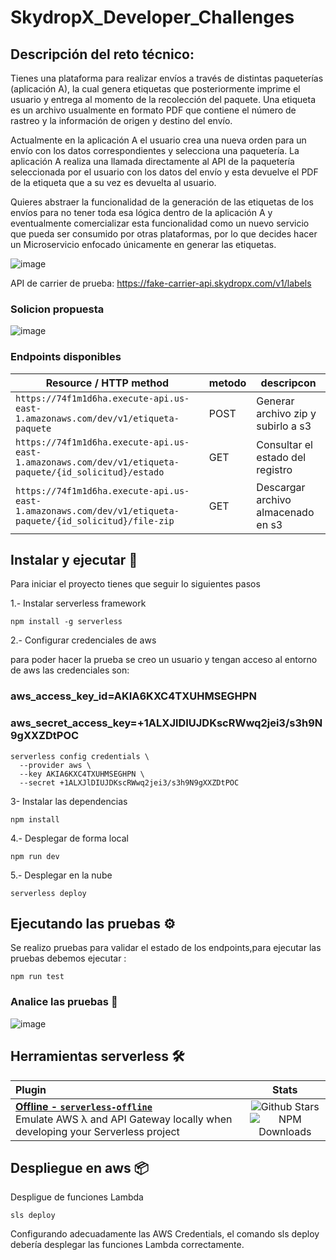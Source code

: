 # SkydropX_Developer_Challenges

## Descripción del reto técnico:

Tienes una plataforma para realizar envíos a través de distintas paqueterías (aplicación ​A)​, la cual genera etiquetas que posteriormente imprime el usuario y entrega al momento de la recolección del paquete. Una etiqueta es un archivo usualmente en formato PDF que contiene el número de rastreo y la información de origen y destino del envío.

Actualmente en la aplicación A el usuario crea una nueva orden para un envío con los datos correspondientes y selecciona una paquetería. La aplicación A realiza una llamada directamente al API de la paquetería seleccionada por el usuario con los datos del envío y esta devuelve el PDF de la etiqueta que a su vez es devuelta al usuario.

Quieres abstraer la funcionalidad de la generación de las etiquetas de los envíos para no tener toda esa lógica dentro de la aplicación A y eventualmente comercializar esta funcionalidad como un nuevo servicio que pueda ser consumido por otras plataformas, por lo que decides hacer un Microservicio enfocado únicamente en generar las etiquetas.

![image](https://user-images.githubusercontent.com/69777661/160027700-5de689e0-e88a-4556-8b34-c3af019ba32b.png)

API de carrier de prueba: https://fake-carrier-api.skydropx.com/v1/labels

### Solicion propuesta 

![image](https://user-images.githubusercontent.com/69777661/160028739-f6840d2b-e16c-4751-b1a4-f662d62339c8.png)


### Endpoints disponibles 

| Resource / HTTP method | metodo       | descripcon         | 
| ---------------------- | ---------------- | ----------- |
| `https://74f1m1d6ha.execute-api.us-east-1.amazonaws.com/dev/v1/etiqueta-paquete` | POST  |Generar archivo zip y subirlo a s3 |
| `https://74f1m1d6ha.execute-api.us-east-1.amazonaws.com/dev/v1/etiqueta-paquete/{id_solicitud}/estado`  |   GET  | Consultar el estado del registro | 
| `https://74f1m1d6ha.execute-api.us-east-1.amazonaws.com/dev/v1/etiqueta-paquete/{id_solicitud}/file-zip` |    GET  | Descargar archivo almacenado en s3 |


## Instalar y ejecutar 🚀

Para iniciar el proyecto tienes que seguir lo siguientes pasos 

1.- Instalar serverless framework  
```
npm install -g serverless
```
2.- Configurar credenciales de aws

 para poder hacer la prueba se creo un usuario y tengan acceso al entorno de aws 
 las credenciales son: 
### aws_access_key_id=AKIA6KXC4TXUHMSEGHPN
### aws_secret_access_key=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

```
serverless config credentials \
  --provider aws \
  --key AKIA6KXC4TXUHMSEGHPN \
  --secret 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
```

3- Instalar las dependencias 
```
npm install
```
4.- Desplegar de forma local 
```
npm run dev
```
5.- Desplegar en la nube
```
serverless deploy
```

## Ejecutando las pruebas ⚙️

Se realizo pruebas para validar el estado de los endpoints,para ejecutar las pruebas debemos ejecutar :

```
npm run test
```

### Analice las pruebas 🔩

![image](https://user-images.githubusercontent.com/69777661/160029643-78d30bac-74b4-43ba-bec1-7bb09d034207.png)


## Herramientas serverless 🛠️

| Plugin | Stats |
|:---------------------------|:-----------:|
| **[Offline - `serverless-offline`](https://github.com/dherault/serverless-offline)** <br/> Emulate AWS λ and API Gateway locally when developing your Serverless project | ![Github Stars](https://img.shields.io/github/stars/dherault/serverless-offline.svg?label=Stars&style=for-the-badge) <br/> ![NPM Downloads](https://img.shields.io/npm/dt/serverless-offline.svg?label=Downloads&style=for-the-badge)|

## Despliegue en aws 📦

Despligue de funciones Lambda

```
sls deploy
```

Configurando adecuadamente las AWS Credentials, el comando sls deploy debería desplegar las funciones Lambda correctamente.
